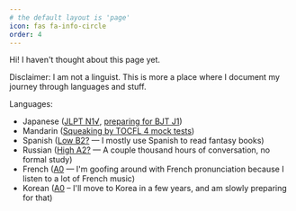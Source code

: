 ```yaml
---
# the default layout is 'page'
icon: fas fa-info-circle
order: 4
---
```


Hi! I haven't thought about this page yet.

Disclaimer: I am not a linguist. This is more a place where I document my journey through languages and stuff.

Languages:
- Japanese ([JLPT N1√](https://en.wikipedia.org/wiki/Japanese-Language_Proficiency_Test), [preparing for BJT J1](https://en.wikipedia.org/wiki/Business_Japanese_Proficiency_Test))
- Mandarin ([Squeaking by TOCFL 4 mock tests](https://en.wikipedia.org/wiki/Test_of_Chinese_as_a_Foreign_Language))
- Spanish ([Low B2?](https://en.wikipedia.org/wiki/Common_European_Framework_of_Reference_for_Languages) — I mostly use Spanish to read fantasy books)
- Russian ([High A2?](https://en.wikipedia.org/wiki/Common_European_Framework_of_Reference_for_Languages) — A couple thousand hours of conversation, no formal study)
- French ([A0](https://en.wikipedia.org/wiki/Common_European_Framework_of_Reference_for_Languages) — I'm goofing around with French pronunciation because I listen to a lot of French music)
- Korean ([A0](https://en.wikipedia.org/wiki/Common_European_Framework_of_Reference_for_Languages) – I'll move to Korea in a few years, and am slowly preparing for that)
